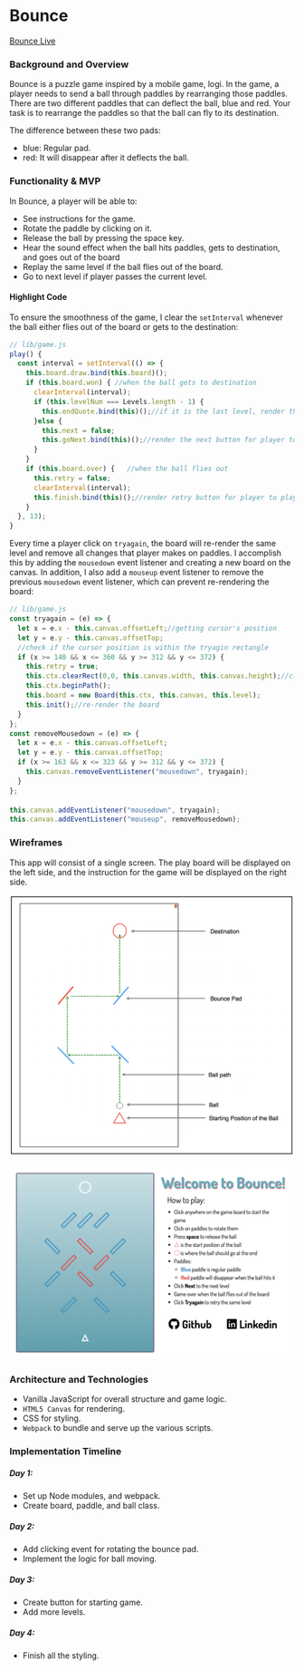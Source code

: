 # Bounce
[Bounce Live](https://swei1125.github.io/Bounce/)
### Background and Overview
Bounce is a puzzle game inspired by a mobile game, logi. In the game, a player needs to send a ball through paddles by rearranging those paddles. There are two different paddles that can deflect the ball, blue and red. Your task is to rearrange the paddles so that the ball can fly to its destination.

The difference between these two pads:
* blue: Regular pad.
* red: It will disappear after it deflects the ball.

### Functionality & MVP
In Bounce, a player will be able to:
* See instructions for the game.
* Rotate the paddle by clicking on it.
* Release the ball by pressing the space key.
* Hear the sound effect when the ball hits paddles, gets to destination, and goes out of the board
* Replay the same level if the ball flies out of the board.
* Go to next level if player passes the current level.

#### Highlight Code
To ensure the smoothness of the game, I clear the `setInterval` whenever the ball either flies out of the board or gets to the destination:
``` JavaScript
// lib/game.js
play() {
  const interval = setInterval(() => {
    this.board.draw.bind(this.board)();
    if (this.board.won) { //when the ball gets to destination
      clearInterval(interval);
      if (this.levelNum === Levels.length - 1) {
        this.endQuote.bind(this)();//if it is the last level, render the ending note
      }else {
        this.next = false;
        this.goNext.bind(this)();//render the next button for player to play next level
      }
    }
    if (this.board.over) {   //when the ball flies out
      this.retry = false;
      clearInterval(interval);
      this.finish.bind(this)();//render retry button for player to play again
    }
  }, 13);
}
```

Every time a player click on `tryagain`, the board will re-render the same level and remove all changes that player makes on paddles. I accomplish this by adding the `mousedown` event listener and creating a new board on the canvas. In addition, I also add a `mouseup` event listener to remove the previous `mousedown` event listener, which can prevent re-rendering the board:
``` JavaScript
// lib/game.js
const tryagain = (e) => {
  let x = e.x - this.canvas.offsetLeft;//getting cursor's position
  let y = e.y - this.canvas.offsetTop;
  //check if the cursor position is within the tryagin rectangle
  if (x >= 140 && x <= 360 && y >= 312 && y <= 372) {
    this.retry = true;
    this.ctx.clearRect(0,0, this.canvas.width, this.canvas.height);//clear the canvas
    this.ctx.beginPath();
    this.board = new Board(this.ctx, this.canvas, this.level);
    this.init();//re-render the board
  }
};
const removeMousedown = (e) => {
  let x = e.x - this.canvas.offsetLeft;
  let y = e.y - this.canvas.offsetTop;
  if (x >= 163 && x <= 323 && y >= 312 && y <= 372) {
    this.canvas.removeEventListener("mousedown", tryagain);
  }
};

this.canvas.addEventListener("mousedown", tryagain);
this.canvas.addEventListener("mouseup", removeMousedown);

```

### Wireframes

This app will consist of a single screen. The play board will be displayed on the left side, and the instruction for the game will be displayed on the right side.

![](src/layout.png)

![](src/output.png)

### Architecture and Technologies
* Vanilla JavaScript for overall structure and game logic.
* `HTML5 Canvas` for rendering.
* CSS for styling.
* `Webpack` to  bundle and serve up the various scripts.

### Implementation Timeline
##### Day 1:
* Set up Node modules, and webpack.
* Create board, paddle, and ball class.

##### Day 2:
* Add clicking event for rotating the bounce pad.
* Implement the logic for ball moving.

##### Day 3:
* Create button for starting game.
* Add more levels.

##### Day 4:
* Finish all the styling.
